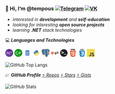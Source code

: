 ### 👋 Hi, I’m **@tempous** [<img width="20px" alt="Telegram" title="Telegram" src="https://cdn.jsdelivr.net/npm/simple-icons@v3/icons/telegram.svg"/>](https://t.me/tempous) [<img width="20px" alt="VK" title="VK" src="https://cdn.jsdelivr.net/npm/simple-icons@v3/icons/vk.svg"/>](https://vk.com/tempous)

- _interested in **development** and **self-education**_
- _looking for interesting **open source projects**_
- _learning **.NET** stack technologies_

💻 _**Languages and Technologies**_

<p align="left">
<img width="25" alt=".NET" src="https://raw.githubusercontent.com/github/explore/80688e429a7d4ef2fca1e82350fe8e3517d3494d/topics/dotnet/dotnet.png">
<img width="25" alt="C#" src="https://raw.githubusercontent.com/github/explore/80688e429a7d4ef2fca1e82350fe8e3517d3494d/topics/csharp/csharp.png">
<img width="25" alt="SQL" src="https://raw.githubusercontent.com/github/explore/80688e429a7d4ef2fca1e82350fe8e3517d3494d/topics/sql/sql.png">
<img width="25" alt="Python" src="https://raw.githubusercontent.com/github/explore/80688e429a7d4ef2fca1e82350fe8e3517d3494d/topics/python/python.png">
<img width="25" alt="PostgreSQL" src="https://raw.githubusercontent.com/github/explore/80688e429a7d4ef2fca1e82350fe8e3517d3494d/topics/postgresql/postgresql.png">
<img width="25" alt="Git" src="https://raw.githubusercontent.com/github/explore/80688e429a7d4ef2fca1e82350fe8e3517d3494d/topics/git/git.png">
<img width="25" alt="Terminal" src="https://raw.githubusercontent.com/github/explore/80688e429a7d4ef2fca1e82350fe8e3517d3494d/topics/terminal/terminal.png">
<img width="25" alt="HTML" src="https://raw.githubusercontent.com/github/explore/80688e429a7d4ef2fca1e82350fe8e3517d3494d/topics/html/html.png">
<img width="25" alt="CSS" src="https://raw.githubusercontent.com/github/explore/80688e429a7d4ef2fca1e82350fe8e3517d3494d/topics/css/css.png">
<img width="25" alt="Javascript" src="https://raw.githubusercontent.com/github/explore/80688e429a7d4ef2fca1e82350fe8e3517d3494d/topics/javascript/javascript.png">
</p>
<img width="300" alt="GitHub Top Langs" src="https://github-readme-stats.vercel.app/api/top-langs/?username=tempous&layout=compact"/>

📈 _**GitHub Profile**_
[⚡ _Repos_](https://github.com/tempous?tab=repositories) [⚡ _Stars_](https://github.com/tempous?tab=stars) [⚡ _Gists_](https://gist.github.com/tempous)

<img width="300" alt="GitHub Stats" src="https://github-readme-stats.vercel.app/api?username=tempous&show_icons=true&layout=compact"/>
